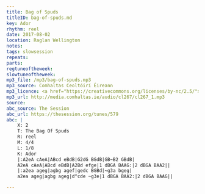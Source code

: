 ```yaml
---
title: Bag of Spuds
titleID: bag-of-spuds.md
key: Ador
rhythm: reel
date: 2017-08-02
location: Raglan Wellington
notes:
tags: slowsession 
repeats: 
parts: 
regtuneoftheweek:
slowtuneoftheweek:
mp3_file: /mp3/bag-of-spuds.mp3
mp3_source: Comhaltas Ceoltóirí Éireann
mp3_licence: <a href="https://creativecommons.org/licenses/by-nc/2.5/">CC-BY-NC-2.5</a>
mp3_url: http://media.comhaltas.ie/audio/cl267/cl267_1.mp3
source:
abc_source: The Session
abc_url: https://thesession.org/tunes/579
abc: |
    X: 2
    T: The Bag Of Spuds
    R: reel
    M: 4/4
    L: 1/8
    K: Ador
    |:A2eA cAeA|ABcd eBdB|G2dG BGdB|GB~B2 GBdB|
    A2eA cAeA|ABcd eBdB|A2Bd efge|1 dBGA BAAG:|2 dBGA BAA2||
    |:a2ea ageg|agbg agef|gedc BGBd|~g3a bgeg|
    a2ea ageg|agbg ageg|d^cde ~g3e|1 dBGA BAA2:|2 dBGA BAAG||

---
```

